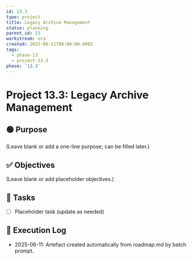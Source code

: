 ```yaml
---
id: 13.3
type: project
title: Legacy Archive Management
status: planning
parent_id: 13
workstream: ora
created: 2025-06-11T00:00:00.000Z
tags:
  - phase-13
  - project-13.3
phase: '13.3'
---
```


# Project 13.3: Legacy Archive Management

## 🟢 Purpose

(Leave blank or add a one-line purpose; can be filled later.)

## ✅ Objectives

(Leave blank or add placeholder objectives.)

## 🔨 Tasks

- [ ] Placeholder task (update as needed)

## 🧾 Execution Log

- 2025-06-11: Artefact created automatically from roadmap.md by batch prompt.
